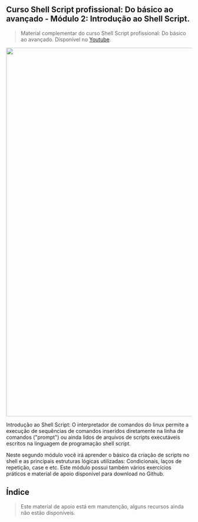 ## Curso Shell Script profissional: Do básico ao avançado - Módulo 2: Introdução ao Shell Script.

> Material complementar do curso Shell Script profissional: Do básico ao avançado. Disponível no [Youtube](https://www.youtube.com/watch?v=LGCHWZ-9aP0&list=PLLCFxfe9wkl-jXrzZsL7rGLVxwyr8KyLF&index=2&t=2s).

<img src="https://github.com/Geofisicando/Curso-Shell-Script-Profissional-mod-2/blob/master/Shell%20Script%202(31).png" width=1000>

Introdução ao Shell Script: O interpretador de comandos do linux permite a execução de sequências
de comandos inseridos diretamente na linha de comandos ("prompt") ou ainda lidos de arquivos de scripts
executáveis escritos na linguagem de programação shell script.

Neste segundo módulo você irá aprender o básico da criação de scripts no shell e as principais
estruturas lógicas utilizadas: Condicionais, laços de repetição, case e etc. Este módulo possui
também vários exercícios práticos e material de apoio disponível para download no Github.

## Índice
> Este material de apoio está em manutenção, alguns recursos ainda não estão disponíveis.
